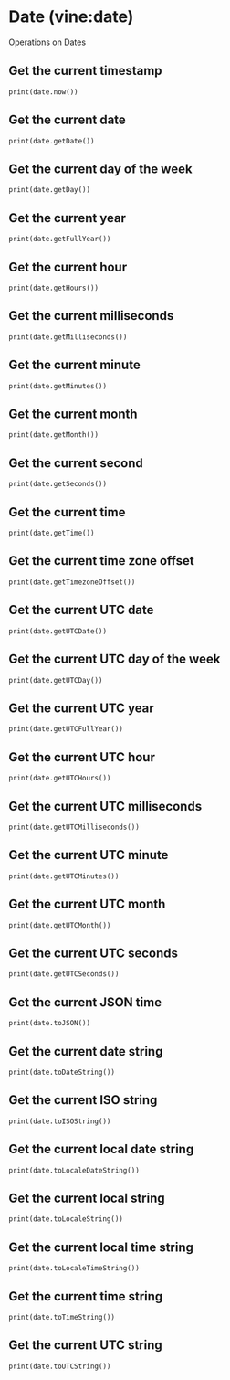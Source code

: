 # Date (vine:date) 

Operations on Dates 

## Get the current timestamp

```vine
print(date.now())
```

## Get the current date

```vine
print(date.getDate())
```

## Get the current day of the week

```vine
print(date.getDay())
```

## Get the current year

```vine
print(date.getFullYear())
```

## Get the current hour

```vine
print(date.getHours())
```

## Get the current milliseconds

```vine
print(date.getMilliseconds())
```

## Get the current minute

```vine
print(date.getMinutes())
```

## Get the current month

```vine
print(date.getMonth())
```

## Get the current second

```vine
print(date.getSeconds())
```

## Get the current time

```vine
print(date.getTime())
```

## Get the current time zone offset

```vine
print(date.getTimezoneOffset())
```

## Get the current UTC date

```vine
print(date.getUTCDate())
```

## Get the current UTC day of the week

```vine
print(date.getUTCDay())
```

## Get the current UTC year

```vine
print(date.getUTCFullYear())
```

## Get the current UTC hour

```vine
print(date.getUTCHours())
```

## Get the current UTC milliseconds

```vine
print(date.getUTCMilliseconds())
```

## Get the current UTC minute

```vine
print(date.getUTCMinutes())
```

## Get the current UTC month

```vine
print(date.getUTCMonth())
```

## Get the current UTC seconds

```vine
print(date.getUTCSeconds())
```

## Get the current JSON time

```vine
print(date.toJSON())
```

## Get the current date string

```vine
print(date.toDateString())
```

## Get the current ISO string

```vine
print(date.toISOString())
```

## Get the current local date string

```vine
print(date.toLocaleDateString())
```

## Get the current local string

```vine
print(date.toLocaleString())
```

## Get the current local time string

```vine
print(date.toLocaleTimeString())
```

## Get the current time string

```vine
print(date.toTimeString())
```

## Get the current UTC string

```vine
print(date.toUTCString())
```